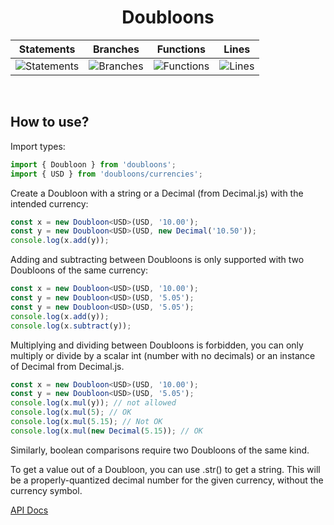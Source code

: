 <h1 align='center'>
  Doubloons
</h1>

| Statements                                                                               | Branches                                                                             | Functions                                                                              | Lines                                                                          |
| ---------------------------------------------------------------------------------------- | ------------------------------------------------------------------------------------ | -------------------------------------------------------------------------------------- | ------------------------------------------------------------------------------ |
| ![Statements](https://img.shields.io/badge/statements-100%25-brightgreen.svg?style=flat) | ![Branches](https://img.shields.io/badge/branches-100%25-brightgreen.svg?style=flat) | ![Functions](https://img.shields.io/badge/functions-100%25-brightgreen.svg?style=flat) | ![Lines](https://img.shields.io/badge/lines-100%25-brightgreen.svg?style=flat) |

<br />

## How to use?

Import types:

```typescript
import { Doubloon } from 'doubloons';
import { USD } from 'doubloons/currencies';
```

Create a Doubloon with a string or a Decimal (from Decimal.js) with the intended currency:

```typescript
const x = new Doubloon<USD>(USD, '10.00');
const y = new Doubloon<USD>(USD, new Decimal('10.50'));
console.log(x.add(y));
```

Adding and subtracting between Doubloons is only supported with two Doubloons of the same currency:

```typescript
const x = new Doubloon<USD>(USD, '10.00');
const y = new Doubloon<USD>(USD, '5.05');
const y = new Doubloon<USD>(USD, '5.05');
console.log(x.add(y));
console.log(x.subtract(y));
```

Multiplying and dividing between Doubloons is forbidden, you can only multiply or divide by a scalar int (number with no decimals) or an instance of Decimal from Decimal.js.

```typescript
const x = new Doubloon<USD>(USD, '10.00');
const y = new Doubloon<USD>(USD, '5.05');
console.log(x.mul(y)); // not allowed
console.log(x.mul(5); // OK
console.log(x.mul(5.15); // Not OK
console.log(x.mul(new Decimal(5.15)); // OK
```

Similarly, boolean comparisons require two Doubloons of the same kind.

To get a value out of a Doubloon, you can use .str() to get a string. This will be a properly-quantized decimal number for the given currency, without the currency symbol.

[API Docs](/docs/globals.md)